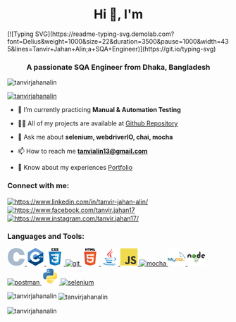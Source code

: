 

<h1 align="center">Hi 👋, I'm </h1>  
[![Typing SVG](https://readme-typing-svg.demolab.com?font=Delius&weight=1000&size=22&duration=3500&pause=1000&width=435&lines=Tanvir+Jahan+Alin;a+SQA+Engineer)](https://git.io/typing-svg)

<h3 align="center">A passionate SQA Engineer from Dhaka, Bangladesh</h3>  
  
<p align="left"> <img src="https://komarev.com/ghpvc/?username=TanvirJahanAlin&label=Profile%20views&color=0e75b6&style=flat" alt="tanvirjahanalin" /> </p>  
  
<p align="left"> <a href="https://github.com/ryo-ma/github-profile-trophy"><img src="https://github-profile-trophy.vercel.app/?username=TanvirJahanAlin&theme=onedark" alt="tanvirjahanalin" /></a> </p>  
  
- 🌱 I’m currently practicing **Manual & Automation Testing**  
  
- 👨‍💻 All of my projects are available at [Github Repository](https://github.com/TanvirJahanAlin?tab=repositories)  
  
- 💬 Ask me about **selenium, webdriverIO, chai, mocha**  
  
- 📫 How to reach me **tanvialin13@gmail.com**  
  
- 📄 Know about my experiences [Portfolio](https://tanvirjahanalin.my.canva.site/)  
  
<h3 align="left">Connect with me:</h3>  
<p align="left">  
<a href="https://linkedin.com/in/tanvir-jahan-alin/" target="blank"><img align="center" src="https://raw.githubusercontent.com/rahuldkjain/github-profile-readme-generator/master/src/images/icons/Social/linked-in-alt.svg" alt="https://www.linkedin.com/in/tanvir-jahan-alin/" height="30" width="40" /></a>  
<a href="https://www.facebook.com/tanvir.jahan17" target="blank"><img align="center" src="https://raw.githubusercontent.com/rahuldkjain/github-profile-readme-generator/master/src/images/icons/Social/facebook.svg" alt="https://www.facebook.com/tanvir.jahan17" height="30" width="40" /></a>  
<a href="https://www.instagram.com/tanvir.jahan17/" target="blank"><img align="center" src="https://raw.githubusercontent.com/rahuldkjain/github-profile-readme-generator/master/src/images/icons/Social/instagram.svg" alt="https://www.instagram.com/tanvir.jahan17/" height="30" width="40" /></a>  
</p>  
  
<h3 align="left">Languages and Tools:</h3>  
<p align="left"> <a href="https://www.cprogramming.com/" target="_blank" rel="noreferrer"> <img src="https://raw.githubusercontent.com/devicons/devicon/master/icons/c/c-original.svg" alt="c" width="40" height="40"/> </a> <a href="https://www.w3schools.com/cpp/" target="_blank" rel="noreferrer"> <img src="https://raw.githubusercontent.com/devicons/devicon/master/icons/cplusplus/cplusplus-original.svg" alt="cplusplus" width="40" height="40"/> </a> <a href="https://www.w3schools.com/css/" target="_blank" rel="noreferrer"> <img src="https://raw.githubusercontent.com/devicons/devicon/master/icons/css3/css3-original-wordmark.svg" alt="css3" width="40" height="40"/> </a> <a href="https://git-scm.com/" target="_blank" rel="noreferrer"> <img src="https://www.vectorlogo.zone/logos/git-scm/git-scm-icon.svg" alt="git" width="40" height="40"/> </a> <a href="https://www.w3.org/html/" target="_blank" rel="noreferrer"> <img src="https://raw.githubusercontent.com/devicons/devicon/master/icons/html5/html5-original-wordmark.svg" alt="html5" width="40" height="40"/> </a> <a href="https://www.java.com" target="_blank" rel="noreferrer"> <img src="https://raw.githubusercontent.com/devicons/devicon/master/icons/java/java-original.svg" alt="java" width="40" height="40"/> </a> <a href="https://developer.mozilla.org/en-US/docs/Web/JavaScript" target="_blank" rel="noreferrer"> <img src="https://raw.githubusercontent.com/devicons/devicon/master/icons/javascript/javascript-original.svg" alt="javascript" width="40" height="40"/> </a> <a href="https://mochajs.org" target="_blank" rel="noreferrer"> <img src="https://www.vectorlogo.zone/logos/mochajs/mochajs-icon.svg" alt="mocha" width="40" height="40"/> </a> <a href="https://www.mysql.com/" target="_blank" rel="noreferrer"> <img src="https://raw.githubusercontent.com/devicons/devicon/master/icons/mysql/mysql-original-wordmark.svg" alt="mysql" width="40" height="40"/> </a> <a href="https://nodejs.org" target="_blank" rel="noreferrer"> <img src="https://raw.githubusercontent.com/devicons/devicon/master/icons/nodejs/nodejs-original-wordmark.svg" alt="nodejs" width="40" height="40"/> </a> <a href="https://postman.com" target="_blank" rel="noreferrer"> <img src="https://www.vectorlogo.zone/logos/getpostman/getpostman-icon.svg" alt="postman" width="40" height="40"/> </a> <a href="https://www.python.org" target="_blank" rel="noreferrer"> <img src="https://raw.githubusercontent.com/devicons/devicon/master/icons/python/python-original.svg" alt="python" width="40" height="40"/> </a> <a href="https://www.selenium.dev" target="_blank" rel="noreferrer"> <img src="https://raw.githubusercontent.com/detain/svg-logos/780f25886640cef088af994181646db2f6b1a3f8/svg/selenium-logo.svg" alt="selenium" width="40" height="40"/> </a> </p>  
  
<p><img align="left" src="https://github-readme-stats.vercel.app/api/top-langs?username=tanvirjahanalin&show_icons=true&locale=en&layout=compact" alt="tanvirjahanalin" /></p>  
  
<p>&nbsp;<img align="center" src="https://github-readme-stats.vercel.app/api?username=tanvirjahanalin&show_icons=true&locale=en" alt="tanvirjahanalin" /></p>  
  
<p><img align="center" src="https://github-readme-streak-stats.herokuapp.com/?user=tanvirjahanalin&" alt="tanvirjahanalin" /></p>
